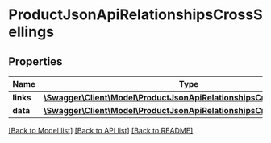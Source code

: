 # ProductJsonApiRelationshipsCrossSellings

## Properties
Name | Type | Description | Notes
------------ | ------------- | ------------- | -------------
**links** | [**\Swagger\Client\Model\ProductJsonApiRelationshipsCrossSellingsLinks**](ProductJsonApiRelationshipsCrossSellingsLinks.md) |  | [optional] 
**data** | [**\Swagger\Client\Model\ProductJsonApiRelationshipsCrossSellingsData[]**](ProductJsonApiRelationshipsCrossSellingsData.md) |  | [optional] 

[[Back to Model list]](../../README.md#documentation-for-models) [[Back to API list]](../../README.md#documentation-for-api-endpoints) [[Back to README]](../../README.md)

